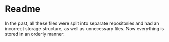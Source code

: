 # Readme

In the past, all these files were split into separate repositories and had an incorrect storage structure, as well as unnecessary files. Now everything is stored in an orderly manner.
